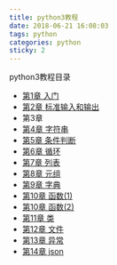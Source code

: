 ```yaml
---
title: python3教程
date: 2018-06-21 16:08:03
tags: python
categories: python
sticky: 2
---
```


<p class='text-center'>python3教程目录</p>

<!--more-->

* [第1章 入门](https://www.hegongshan.com/2018/06/11/python3-tutorial-chapter1-helloworld//)
* [第2章 标准输入和输出](https://www.hegongshan.com/2018/06/12/python3-tutorial-chapter2-input-and-print/)
* 第3章 
* [第4章 字符串](https://www.hegongshan.com/2018/06/12/python3-tutorial-chapter4-string/)
* [第5章 条件判断](https://www.hegongshan.com/2018/06/13/python3-tutorial-chapter5-if-else/)
* [第6章 循环](https://www.hegongshan.com/2018/06/13/python3-tutorial-chapter6-loop/)
* [第7章 列表](https://www.hegongshan.com/2018/06/14/python3-tutorial-chapter7-list/)
* [第8章 元组](https://www.hegongshan.com/2018/06/15/python3-tutorial-chapter8-tuple/)
* [第9章 字典](https://www.hegongshan.com/2018/06/16/python3-tutorial-chapter9-dictionary/)
* [第10章 函数(1)](https://www.hegongshan.com/2018/06/17/python3-tutorial-chapter10-function-1/)
* [第10章 函数(2)](https://www.hegongshan.com/2018/06/17/python3-tutorial-chapter10-function-2/)
* [第11章 类](https://www.hegongshan.com/2018/06/19/python3-tutorial-chapter11-class/)
* [第12章 文件](https://www.hegongshan.com/2018/06/19/python3-tutorial-chapter12-file/)
* [第13章 异常](https://www.hegongshan.com/2018/06/29/python3-tutorial-chapter13-error/)
* [第14章 json](https://www.hegongshan.com/2018/06/19/python3-tutorial-chapter14-json/)
